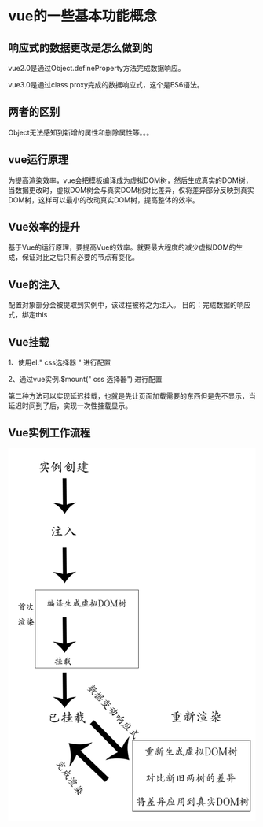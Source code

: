 # vue的一些基本功能概念

## 响应式的数据更改是怎么做到的

vue2.0是通过Object.defineProperty方法完成数据响应。

vue3.0是通过class proxy完成的数据响应式，这个是ES6语法。

## 两者的区别

Object无法感知到新增的属性和删除属性等。。。

## vue运行原理

为提高渲染效率，vue会把模板编译成为虚拟DOM树，然后生成真实的DOM树，当数据更改时，虚拟DOM树会与真实DOM树对比差异，仅将差异部分反映到真实DOM树，这样可以最小的改动真实DOM树，提高整体的效率。

## Vue效率的提升

基于Vue的运行原理，要提高Vue的效率。就要最大程度的减少虚拟DOM的生成，保证对比之后只有必要的节点有变化。

## Vue的注入

配置对象部分会被提取到实例中，该过程被称之为注入。
目的：完成数据的响应式，绑定this

## Vue挂载

1、使用el:" css选择器 " 进行配置

2、通过vue实例.$mount(" css 选择器") 进行配置

第二种方法可以实现延迟挂载，也就是先让页面加载需要的东西但是先不显示，当延迟时间到了后，实现一次性挂载显示。

## Vue实例工作流程

![Vue实例流程图](img/Vue实例流程图.png)